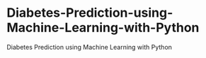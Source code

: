# Diabetes-Prediction-using-Machine-Learning-with-Python
Diabetes Prediction using Machine Learning with Python
